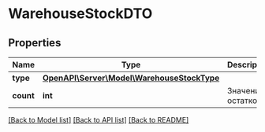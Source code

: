 # WarehouseStockDTO

## Properties
Name | Type | Description | Notes
------------ | ------------- | ------------- | -------------
**type** | [**OpenAPI\Server\Model\WarehouseStockType**](WarehouseStockType.md) |  | 
**count** | **int** | Значение остатков. | 

[[Back to Model list]](../README.md#documentation-for-models) [[Back to API list]](../README.md#documentation-for-api-endpoints) [[Back to README]](../README.md)


